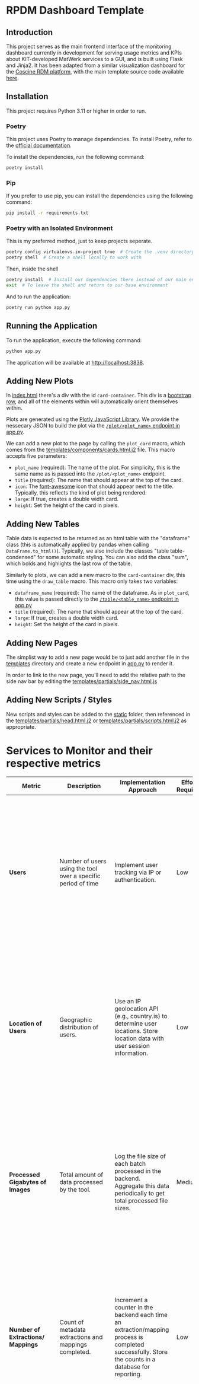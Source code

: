 # RPDM Dashboard Template

## Introduction

This project serves as the main frontend interface of the monitoring dashboard currently in development for serving usage metrics and KPIs about KIT-developed MatWerk services to a GUI, and is built using Flask and Jinja2. It has been adapted from a similar visualization dashboard for the [Coscine RDM platform](https://coscine-reporting.otc.coscine.dev/), with the main template source code available [here](https://git.rwth-aachen.de/jonathan.a.hartman1/rpdm-dashboard-template/-/tree/main).

## Installation

This project requires Python 3.11 or higher in order to run.

### Poetry

This project uses Poetry to manage dependencies. To install Poetry, refer to the
[official documentation](https://python-poetry.org/docs/#installation).

To install the dependencies, run the following command:

```bash
poetry install
```

### Pip

If you prefer to use pip, you can install the dependencies using the following command:

```bash
pip install -r requirements.txt
```

### Poetry with an Isolated Environment

This is my preferred method, just to keep projects seperate. 

```bash
poetry config virtualenvs.in-project true  # Create the .venv directory in the project directory
poetry shell  # Create a shell locally to work with
```

Then, inside the shell

```bash
poetry install  # Install our dependencies there instead of our main environment
exit  # To leave the shell and return to our base environment
```

And to run the application:
```bash
poetry run python app.py
```


## Running the Application

To run the application, execute the following command:

```bash
python app.py
```

The application will be available at [http://localhost:3838](http://localhost:383).

## Adding New Plots

In [index.html](https://git.rwth-aachen.de/jonathan.a.hartman1/rpdm-dashboard-template/-/blob/main/templates/index.html.j2) there's a div with the id `card-container`. This div is a [bootstrap row](https://getbootstrap.com/docs/5.0/layout/grid/), and all of the elements within will automatically orient themselves within. 

Plots are generated using the [Plotly JavaScript Library](https://plotly.com/javascript/). We provide the nessecary JSON to build the plot via the [`/plot/<plot_name>` endpoint in app.py](https://git.rwth-aachen.de/jonathan.a.hartman1/rpdm-dashboard-template/-/blob/main/app.py#L28-54). 

We can add a new plot to the page by calling the `plot_card` macro, which comes from the [templates/components/cards.html.j2](https://git.rwth-aachen.de/jonathan.a.hartman1/rpdm-dashboard-template/-/blob/main/templates/components/card.html.j2) file. This macro accepts five parameters:

- `plot_name` (required): The name of the plot. For simplicity, this is the same name as is passed into the `/plot/<plot_name>` endpoint.
- `title` (required): The name that should appear at the top of the card.
- `icon`: The [font-awesome](https://fontawesome.com/icons) icon that should appear next to the title. Typically, this reflects the kind of plot being rendered.
- `large`: If true, creates a double width card.
- `height`: Set the height of the card in pixels.

## Adding New Tables

Table data is expected to be returned as an html table with the "dataframe" class (this is automatically applied by pandas when calling `DataFrame.to_html()`). Typically, we also include the classes "table table-condensed" for some automatic styling. You can also add the class "sum", which bolds and highlights the last row of the table.

Similarly to plots, we can add a new macro to the `card-container` div, this time using the `draw_table` macro. This macro only takes two variables:

- `dataframe_name` (required): The name of the dataframe. As in `plot_card`, this value is passed directly to the [`/table/<table_name>` endpoint in app.py](https://git.rwth-aachen.de/jonathan.a.hartman1/rpdm-dashboard-template/-/blob/main/app.py#L58-76)
- `title` (required): The name that should appear at the top of the card.
- `large`: If true, creates a double width card.
- `height`: Set the height of the card in pixels.

## Adding New Pages

The simplist way to add a new page would be to just add another file in the [templates](https://git.rwth-aachen.de/jonathan.a.hartman1/rpdm-dashboard-template/-/tree/main/templates) directory and create a new endpoint in [app.py](https://git.rwth-aachen.de/jonathan.a.hartman1/rpdm-dashboard-template/-/blob/main/app.py) to render it.

In order to link to the new page, you'll need to add the relative path to the side nav bar by editing the [templates/partials/side_nav.html.js](https://git.rwth-aachen.de/jonathan.a.hartman1/rpdm-dashboard-template/-/blob/main/templates/partials/side_nav.html.j2)

## Adding New Scripts / Styles

New scripts and styles can be added to the [static](https://git.rwth-aachen.de/jonathan.a.hartman1/rpdm-dashboard-template/-/tree/main/static) folder, then referenced in the [templates/partials/head.html.j2](https://git.rwth-aachen.de/jonathan.a.hartman1/rpdm-dashboard-template/-/blob/main/templates/partials/head.html.j2) or [templates/partials/scripts.html.j2](https://git.rwth-aachen.de/jonathan.a.hartman1/rpdm-dashboard-template/-/blob/main/templates/partials/scripts.html.j2) as appropriate.


# Services to Monitor and their respective metrics


| Metric                                | Description                                                                                               | Implementation Approach                                                                                   | Effort Required  | Tools Applicable                                                                                                                                                                                                                     |
|---------------------------------------|-----------------------------------------------------------------------------------------------------------|----------------------------------------------------------------------------------------------------------|------------------------|-------------------------------------------------------------------------------------------------------------------------------------------------------------------------------------------------------------------------------------|
| **Users**                      | Number of users using the tool over a specific period of time                                          | Implement user tracking via IP or authentication.                                  | Low              | <ul><li>- [x] EVOKS</li><li>- [x] SKOSMOS</li><li>- [x] Mapping Service</li><li>- [x] Matwerk Data repository</li><li>- [x] Matwerk Metadata repository</li><li>- [x] FAIRDOScope, data collections explorer, other DEM tools beyond MatWerk</li></ul> |
| **Location of Users**                 | Geographic distribution of users.                                                                         | Use an IP geolocation API (e.g., country.is) to determine user locations. Store location data with user session information.                     | Low              | <ul><li>- [x] EVOKS</li><li>- [x] SKOSMOS</li><li>- [x] Mapping Service</li><li>- [x] Matwerk Data repository</li><li>- [x] Matwerk Metadata repository</li><li>- [x] FAIRDOScope, data collections explorer, other DEM tools beyond MatWerk</li></ul> |
| **Processed Gigabytes of Images**     | Total amount of data processed by the tool.                                                               | Log the file size of each batch processed in the backend. Aggregate this data periodically to get total processed file sizes.                    | Medium           | <ul><li>- [ ] EVOKS</li><li>- [ ] SKOSMOS</li><li>- [x] Mapping Service</li><li>- [ ] Matwerk Data repository</li><li>- [ ] Matwerk Metadata repository</li><li>- [ ] FAIRDOScope, data collections explorer, other DEM tools beyond MatWerk</li></ul> |
| **Number of Extractions/ Mappings**   | Count of metadata extractions and mappings completed.                                                     | Increment a counter in the backend each time an extraction/mapping process is completed successfully. Store the counts in a database for reporting. | Low              | <ul><li>- [ ] EVOKS</li><li>- [ ] SKOSMOS</li><li>- [x] Mapping Service</li><li>- [ ] Matwerk Data repository</li><li>- [ ] Matwerk Metadata repository</li><li>- [ ] FAIRDOScope, data collections explorer, other DEM tools beyond MatWerk</li></ul> |
| **Processing Time per Image**         | Average time taken to process each image.                                                                 | Record timestamps at the start and end of each image processing task. Calculate and log the processing time for each task.                      | Low              | <ul><li>- [ ] EVOKS</li><li>- [ ] SKOSMOS</li><li>- [x] Mapping Service</li><li>- [ ] Matwerk Data repository</li><li>- [ ] Matwerk Metadata repository</li><li>- [ ] FAIRDOScope, data collections explorer, other DEM tools beyond MatWerk</li></ul> |
| **User Engagement**                   | Average session duration and actions taken per session.                                                   | Use frontend analytics tools (e.g., Google Analytics) to track user interactions and session durations.                                         | Medium           | <ul><li>- [ ] EVOKS</li><li>- [ ] SKOSMOS</li><li>- [x] Mapping Service</li><li>- [ ] Matwerk Data repository</li><li>- [ ] Matwerk Metadata repository</li><li>- [ ] FAIRDOScope, data collections explorer, other DEM tools beyond MatWerk</li></ul> |
| **Schema/Plugin Usage**               | Frequency of usage of different schemas/plugins.                                                          | Log the schema/plugin selected by users for each extraction/mapping task. Store and analyze this data to understand schema/plugin popularity.     | Low              | <ul><li>- [ ] EVOKS</li><li>- [ ] SKOSMOS</li><li>- [x] Mapping Service</li><li>- [ ] Matwerk Data repository</li><li>- [ ] Matwerk Metadata repository</li><li>- [ ] FAIRDOScope, data collections explorer, other DEM tools beyond MatWerk</li></ul> |
| **Repeat Usage**                      | Number of users returning to use the tool multiple times.                                                 | Implement user authentication and track user IDs or session tokens across multiple sessions. Store and analyze data to identify repeat usage patterns. | Low              | <ul><li>- [x] EVOKS</li><li>- [x] SKOSMOS</li><li>- [x] Mapping Service</li><li>- [x] Matwerk Data repository</li><li>- [x] Matwerk Metadata repository</li><li>- [x] FAIRDOScope, data collections explorer, other DEM tools beyond MatWerk</li></ul> |
| **API Response Times**                | Average response time of the tool's API.                                                                  | Implement API performance monitoring to track response times and log this data.                                                                 | Low              | <ul><li>- [ ] EVOKS</li><li>- [ ] SKOSMOS</li><li>- [x] Mapping Service</li><li>- [ ] Matwerk Data repository</li><li>- [ ] Matwerk Metadata repository</li><li>- [ ] FAIRDOScope, data collections explorer, other DEM tools beyond MatWerk</li></ul> |
| **Documentation Access**              | Frequency of access to help or documentation pages.                                                       | Track page views or clicks on documentation/help sections using analytics tools.                                                                | Low              | <ul><li>- [ ] EVOKS</li><li>- [ ] SKOSMOS</li><li>- [x] Mapping Service</li><li>- [ ] Matwerk Data repository</li><li>- [ ] Matwerk Metadata repository</li><li>- [ ] FAIRDOScope, data collections explorer, other DEM tools beyond MatWerk</li></ul> |
| **Number of Plugins**                 | Simple count of the available mappings                                                                    | Could also be done manually                                                                                 | Low              | <ul><li>- [ ] EVOKS</li><li>- [ ] SKOSMOS</li><li>- [x] Mapping Service</li><li>- [ ] Matwerk Data repository</li><li>- [ ] Matwerk Metadata repository</li><li>- [ ] FAIRDOScope, data collections explorer, other DEM tools beyond MatWerk</li></ul> |

